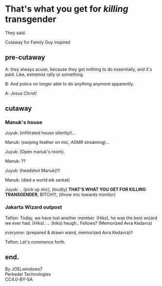 # That's what you get for *killing* transgender

They said.

Cutaway for Family Guy inspired

## pre-cutaway

A: they always acuse, because they got nothing to do essentially, and it's paid. Like, extremist rally or something.

B: And police no longer able to do anything anymore apparently.

A: Jesus Christ!

## cutaway

### Manuk's house

Juyuk: (infiltrated house silently)!...

Manuk: (swiping feather on mic, ASMR streaming)...

Juyuk: (Open manuk's room),

Manuk: ??

Juyuk: (headshot Manuk)!!!

Manuk: (died a world eik serkat)

Juyuk: .. (pick up mic), (loudly) **THAT'S WHAT YOU GET FOR KILLING TRANSGENDER**, BITCH!!!, (throw mic towards monitor)

### Jakarta Wizard outpost

Teflon: Today, we have lost another member. (Hiks), he was the best wizard we ever had. (Hiks).. .. (hiks) heugh.. Fellows? (Memorized Avra Kedavra)

*everyone*: (prepared & drawn wand, memorized Avra Kedavra)!!

Teflon: Let's commence forth.

## end.

By JOELwindows7  
Perkedel Technologies  
CC4.0-BY-SA